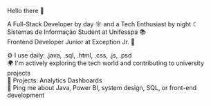 Hello there 👋  

A Full-Stack Developer by day ☼ and a Tech Enthusiast by night ☾  
Sistemas de Informação Student at Unifesspa 📚  
Frontend Developer Junior at Exception Jr. 🚀  

⚙️ I use daily: .java, .sql, .html, .css, .js, .psd  
🌍 I'm actively exploring the tech world and contributing to university projects  
💅 Projects: Analytics Dashboards  
💬 Ping me about Java, Power BI, system design, SQL, or front-end development  

